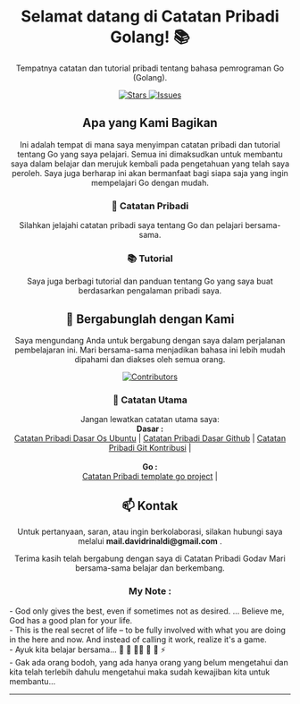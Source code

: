<h1 align="center">Selamat datang di Catatan Pribadi Golang! 📚</h1>

<p align="center">Tempatnya catatan dan tutorial pribadi tentang bahasa pemrograman Go (Golang).</p>

<div align="center">
  <a href="https://github.com/GodavR/golang-notes/stargazers">
    <img src="https://img.shields.io/github/stars/GodavR/golang-notes.svg?style=for-the-badge&label=Stars&color=yellow" alt="Stars">
  </a>
  <a href="https://github.com/GodavR/golang-notes/issues">
    <img src="https://img.shields.io/github/issues/GodavR/golang-notes.svg?style=for-the-badge&label=Issues&color=red" alt="Issues">
  </a>
</div>

<h2 align="center">Apa yang Kami Bagikan</h2>

<p align="center">
  Ini adalah tempat di mana saya menyimpan catatan pribadi dan tutorial tentang Go yang saya pelajari. Semua ini dimaksudkan untuk membantu saya dalam belajar dan merujuk kembali pada pengetahuan yang telah saya peroleh. Saya juga berharap ini akan bermanfaat bagi siapa saja yang ingin mempelajari Go dengan mudah.
</p>

<div align="center">
  <h3>📝 Catatan Pribadi</h3>
  <p>Silahkan jelajahi catatan pribadi saya tentang Go dan pelajari bersama-sama.</p>
  
  <h3>📚 Tutorial</h3>
  <p>Saya juga berbagi tutorial dan panduan tentang Go yang saya buat berdasarkan pengalaman pribadi saya.</p>
</div>

<h2 align="center">🤝 Bergabunglah dengan Kami</h2>

<p align="center">
  Saya mengundang Anda untuk bergabung dengan saya dalam perjalanan pembelajaran ini. Mari bersama-sama menjadikan bahasa ini lebih mudah dipahami dan diakses oleh semua orang.
</p>

<div align="center">
  <a href="https://github.com/GodavR/golang-notes/contributors">
    <img src="https://img.shields.io/github/contributors/GodavR/golang-notes.svg?style=for-the-badge&label=Contributors&color=green" alt="Contributors">
  </a>
</div>

<h3 align="center">📃 Catatan Utama</h3>

<p align="center">
  Jangan lewatkan catatan utama saya: <br />
  <b>Dasar : </b> <br />
  <a href="https://github.com/GodavR/coretan-ubuntu/tree/main">Catatan Pribadi Dasar Os Ubuntu</a> |
  <a href="https://github.com/GodavR/coretan-ubuntu/tree/main">Catatan Pribadi Dasar Github</a> |
  <a href="https://github.com/GodavR/coretan-ubuntu/tree/main">Catatan Pribadi Git Kontribusi</a> |
  <br /> <br />
  <b>Go : </b> <br />
  <a href="https://github.com/GodavR/golang-first-repo">Catatan Pribadi template go project</a> |
  <!-- <a href="https://github.com/GodavR/coretan-ubuntu/tree/main">Catatan Pribadi Dasar Os Ubuntu</a> | --!>
</p>

<h2 align="center">📫 Kontak</h2>

<p align="center">
  Untuk pertanyaan, saran, atau ingin berkolaborasi, silakan hubungi saya melalui <b>mail.davidrinaldi@gmail.com</b> .
</p>

<p align="center">
  Terima kasih telah bergabung dengan saya di Catatan Pribadi Godav Mari bersama-sama belajar dan berkembang.
</p>

<h3 align="center">My Note :</h3>
- God only gives the best, even if sometimes not as desired. ... Believe me, God has a good plan for your life. <br />
- This is the real secret of life – to be fully involved with what you are doing in the here and now. And instead of calling it work, realize it's a game. <br/>
- Ayuk kita belajar bersama... 🤝 👯 👨‍💻 📝 📄 ⚡ <br />
- Gak ada orang bodoh, yang ada hanya orang yang belum mengetahui dan kita telah terlebih dahulu mengetahui maka sudah kewajiban kita untuk membantu...
<hr />
